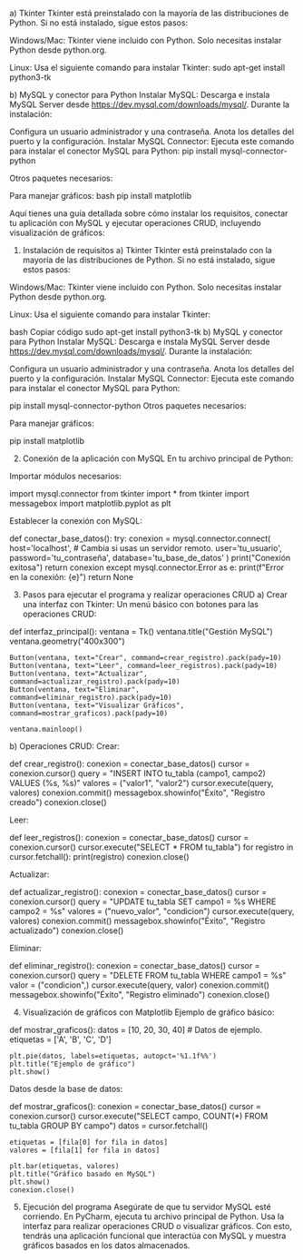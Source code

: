 a) Tkinter
Tkinter está preinstalado con la mayoría de las distribuciones de Python. Si no está instalado, sigue estos pasos:

Windows/Mac:
Tkinter viene incluido con Python. Solo necesitas instalar Python desde python.org.

Linux:
Usa el siguiente comando para instalar Tkinter:
sudo apt-get install python3-tk

b) MySQL y conector para Python
Instalar MySQL:
Descarga e instala MySQL Server desde https://dev.mysql.com/downloads/mysql/. Durante la instalación:

Configura un usuario administrador y una contraseña.
Anota los detalles del puerto y la configuración.
Instalar MySQL Connector:
Ejecuta este comando para instalar el conector MySQL para Python:
pip install mysql-connector-python

Otros paquetes necesarios:

Para manejar gráficos:
bash
pip install matplotlib




Aquí tienes una guía detallada sobre cómo instalar los requisitos, conectar tu aplicación con MySQL y ejecutar operaciones CRUD, incluyendo visualización de gráficos:

1. Instalación de requisitos
a) Tkinter
Tkinter está preinstalado con la mayoría de las distribuciones de Python. Si no está instalado, sigue estos pasos:

Windows/Mac:
Tkinter viene incluido con Python. Solo necesitas instalar Python desde python.org.

Linux:
Usa el siguiente comando para instalar Tkinter:

bash
Copiar código
sudo apt-get install python3-tk
b) MySQL y conector para Python
Instalar MySQL:
Descarga e instala MySQL Server desde https://dev.mysql.com/downloads/mysql/. Durante la instalación:

Configura un usuario administrador y una contraseña.
Anota los detalles del puerto y la configuración.
Instalar MySQL Connector:
Ejecuta este comando para instalar el conector MySQL para Python:



pip install mysql-connector-python
Otros paquetes necesarios:

Para manejar gráficos:

pip install matplotlib



2. Conexión de la aplicación con MySQL
En tu archivo principal de Python:

Importar módulos necesarios:

import mysql.connector
from tkinter import *
from tkinter import messagebox
import matplotlib.pyplot as plt


Establecer la conexión con MySQL:

def conectar_base_datos():
    try:
        conexion = mysql.connector.connect(
            host='localhost',  # Cambia si usas un servidor remoto.
            user='tu_usuario',
            password='tu_contraseña',
            database='tu_base_de_datos'
        )
        print("Conexión exitosa")
        return conexion
    except mysql.connector.Error as e:
        print(f"Error en la conexión: {e}")
        return None



3. Pasos para ejecutar el programa y realizar operaciones CRUD
a) Crear una interfaz con Tkinter:
Un menú básico con botones para las operaciones CRUD:


def interfaz_principal():
    ventana = Tk()
    ventana.title("Gestión MySQL")
    ventana.geometry("400x300")

    Button(ventana, text="Crear", command=crear_registro).pack(pady=10)
    Button(ventana, text="Leer", command=leer_registros).pack(pady=10)
    Button(ventana, text="Actualizar", command=actualizar_registro).pack(pady=10)
    Button(ventana, text="Eliminar", command=eliminar_registro).pack(pady=10)
    Button(ventana, text="Visualizar Gráficos", command=mostrar_graficos).pack(pady=10)

    ventana.mainloop()




b) Operaciones CRUD:
Crear:

def crear_registro():
    conexion = conectar_base_datos()
    cursor = conexion.cursor()
    query = "INSERT INTO tu_tabla (campo1, campo2) VALUES (%s, %s)"
    valores = ("valor1", "valor2")
    cursor.execute(query, valores)
    conexion.commit()
    messagebox.showinfo("Éxito", "Registro creado")
    conexion.close()


Leer:

def leer_registros():
    conexion = conectar_base_datos()
    cursor = conexion.cursor()
    cursor.execute("SELECT * FROM tu_tabla")
    for registro in cursor.fetchall():
        print(registro)
    conexion.close()


Actualizar:


def actualizar_registro():
    conexion = conectar_base_datos()
    cursor = conexion.cursor()
    query = "UPDATE tu_tabla SET campo1 = %s WHERE campo2 = %s"
    valores = ("nuevo_valor", "condicion")
    cursor.execute(query, valores)
    conexion.commit()
    messagebox.showinfo("Éxito", "Registro actualizado")
    conexion.close()


Eliminar:


def eliminar_registro():
    conexion = conectar_base_datos()
    cursor = conexion.cursor()
    query = "DELETE FROM tu_tabla WHERE campo1 = %s"
    valor = ("condicion",)
    cursor.execute(query, valor)
    conexion.commit()
    messagebox.showinfo("Éxito", "Registro eliminado")
    conexion.close()




4. Visualización de gráficos con Matplotlib
Ejemplo de gráfico básico:

def mostrar_graficos():
    datos = [10, 20, 30, 40]  # Datos de ejemplo.
    etiquetas = ['A', 'B', 'C', 'D']

    plt.pie(datos, labels=etiquetas, autopct='%1.1f%%')
    plt.title("Ejemplo de gráfico")
    plt.show()


Datos desde la base de datos:


def mostrar_graficos():
    conexion = conectar_base_datos()
    cursor = conexion.cursor()
    cursor.execute("SELECT campo, COUNT(*) FROM tu_tabla GROUP BY campo")
    datos = cursor.fetchall()
    
    etiquetas = [fila[0] for fila in datos]
    valores = [fila[1] for fila in datos]

    plt.bar(etiquetas, valores)
    plt.title("Gráfico basado en MySQL")
    plt.show()
    conexion.close()



5. Ejecución del programa
Asegúrate de que tu servidor MySQL esté corriendo.
En PyCharm, ejecuta tu archivo principal de Python.
Usa la interfaz para realizar operaciones CRUD o visualizar gráficos.
Con esto, tendrás una aplicación funcional que interactúa con MySQL y muestra gráficos basados en los datos almacenados.

